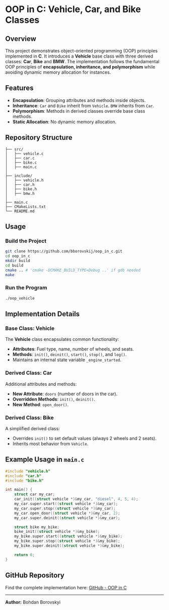 # OOP in C: Vehicle, Car, and Bike Classes

## Overview
This project demonstrates object-oriented programming (OOP) principles implemented in **C**. It introduces a **Vehicle** base class with three derived classes: **Car**, **Bike** and **BMW**. The implementation follows the fundamental OOP principles of **encapsulation, inheritance, and polymorphism** while avoiding dynamic memory allocation for instances.

## Features
- **Encapsulation**: Grouping attributes and methods inside objects.
- **Inheritance**: `Car` and `Bike` inherit from `Vehicle`. `BMW` inherits from `Car`.
- **Polymorphism**: Methods in derived classes override base class methods.
- **Static Allocation**: No dynamic memory allocation.

## Repository Structure
```
├── src/
│   ├── vehicle.c
│   ├── car.c
│   ├── bike.c
│   ├── main.c
│
├── include/
│   ├── vehicle.h
│   ├── car.h
│   ├── bike.h
│   ├── bmw.h
│
├── main.c
├── CMakeLists.txt
└── README.md
```

## Usage
### Build the Project
```sh
git clone https://github.com/bborovskij/oop_in_c.git
cd oop_in_c
mkdir build
cd build
cmake .. # 'cmake -DCMAKE_BUILD_TYPE=Debug ..' if gdb needed
make
```

### Run the Program
```sh
./oop_vehicle
```

## Implementation Details
### **Base Class: Vehicle**
The **Vehicle** class encapsulates common functionality:
- **Attributes**: Fuel type, name, number of wheels, and seats.
- **Methods**: `init()`, `deinit()`, `start()`, `stop()`, and `log()`.
- Maintains an internal state variable `_engine_started`.

### **Derived Class: Car**
Additional attributes and methods:
- **New Attribute**: `doors` (number of doors in the car).
- **Overridden Methods**: `init()`, `deinit()`.
- **New Method**: `open_door()`.

### **Derived Class: Bike**
A simplified derived class:
- Overrides `init()` to set default values (always 2 wheels and 2 seats).
- Inherits most behavior from `Vehicle`.

## Example Usage in `main.c`
```c
#include "vehicle.h"
#include "car.h"
#include "bike.h"

int main() {
    struct car my_car;
    car_init((struct vehicle *)&my_car, "diesel", 4, 5, 4);
    my_car.super.start((struct vehicle *)&my_car);
    my_car.super.stop((struct vehicle *)&my_car);
    my_car.open_door((struct vehicle *)&my_car, 2);
    my_car.super.deinit((struct vehicle *)&my_car);

    struct bike my_bike;
    bike_init((struct vehicle *)&my_bike);
    my_bike.super.start((struct vehicle *)&my_bike);
    my_bike.super.stop((struct vehicle *)&my_bike);
    my_bike.super.deinit((struct vehicle *)&my_bike);

    return 0;
}
```

## GitHub Repository
Find the complete implementation here: [GitHub - OOP in C](https://github.com/bborovskij/oop_in_c)

---
**Author:** Bohdan Borovskyi
